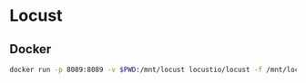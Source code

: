 # Locust
## Docker
```bash
docker run -p 8089:8089 -v $PWD:/mnt/locust locustio/locust -f /mnt/locust/locustfile.py
```
